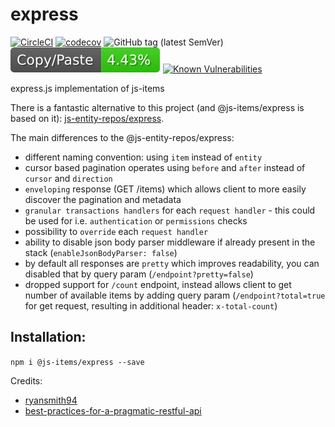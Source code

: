# express

[![CircleCI](https://circleci.com/gh/js-items/express.svg?style=svg)](https://circleci.com/gh/js-items/express)
[![codecov](https://codecov.io/gh/js-items/express/branch/master/graph/badge.svg)](https://codecov.io/gh/js-items/express)
![GitHub tag (latest SemVer)](https://img.shields.io/github/tag/js-items/express.svg)
![jscpd](assets/jscpd-badge.svg)
[![Known Vulnerabilities](https://snyk.io/test/github/js-items/express/badge.svg?targetFile=package.json)](https://snyk.io/test/github/js-items/express?targetFile=package.json)

express.js implementation of js-items

There is a fantastic alternative to this project (and @js-items/express is based on it):
[js-entity-repos/express](https://github.com/js-entity-repos/express).

The main differences to the @js-entity-repos/express:

- different naming convention: using `item` instead of `entity`
- cursor based pagination operates using `before` and `after` instead of `cursor` and `direction`
- `enveloping` response (GET /items) which allows client to more easily discover the pagination and metadata
- `granular transactions handlers` for each `request handler` - this could be used for i.e. `authentication` or `permissions` checks
- possibility to `override` each `request handler`
- ability to disable json body parser middleware if already present in the stack (`enableJsonBodyParser: false`)
- by default all responses are `pretty` which improves readability, you can disabled that by query param (`/endpoint?pretty=false`) 
- dropped support for `/count` endpoint, instead allows client to get number of available items by adding query param (`/endpoint?total=true` for get request, resulting in additional header: `x-total-count`) 

## Installation:

`npm i @js-items/express --save`

Credits:

- [ryansmith94](https://github.com/ryansmith94)
- [best-practices-for-a-pragmatic-restful-api](https://www.vinaysahni.com/best-practices-for-a-pragmatic-restful-api)

